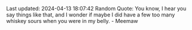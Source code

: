 Last updated: 2024-04-13 18:07:42
Random Quote: You know, I hear you say things like that, and I wonder if maybe I did have a few too many whiskey sours when you were in my belly. - Meemaw